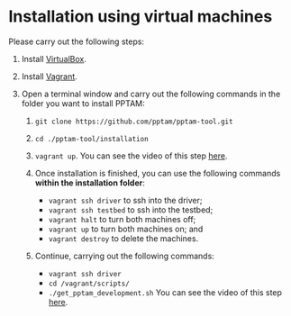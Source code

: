 # Installation using virtual machines

Please carry out the following steps:

1.  Install [VirtualBox](https://www.virtualbox.org).
2.  Install [Vagrant](https://www.vagrantup.com).
3.  Open a terminal window and carry out the following commands in the folder you want to install PPTAM:

    1.  `git clone https://github.com/pptam/pptam-tool.git`
    2.  `cd ./pptam-tool/installation`
    3.  `vagrant up`. You can see the video of this step [here](./attachments/setup_machines.mp4).
    4.  Once installation is finished, you can use the following commands **within the installation folder**:

        - `vagrant ssh driver` to ssh into the driver;
        - `vagrant ssh testbed` to ssh into the testbed;
        - `vagrant halt` to turn both machines off;
        - `vagrant up` to turn both machines on; and
        - `vagrant destroy` to delete the machines.

    5.  Continue, carrying out the following commands:

        - `vagrant ssh driver`
        - `cd /vagrant/scripts/`
        - `./get_pptam_development.sh` You can see the video of this step [here](./attachments/install_pptam.mp4).
